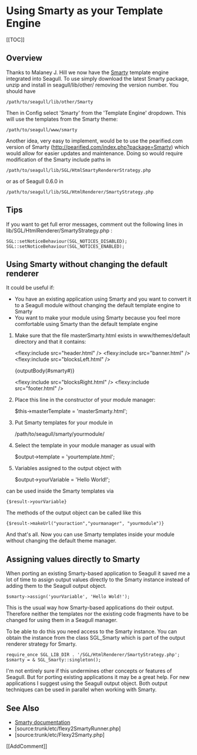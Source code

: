 <!-- Name: Howto/Templates/Smarty -->
<!-- Version: 12 -->
<!-- Last-Modified: 2007/12/02 21:51:35 -->
<!-- Author: demian -->
# Using Smarty as your Template Engine
[[TOC]]

## Overview
Thanks to Malaney J. Hill we now have the [Smarty](http://smarty.php.net/) template engine integrated into Seagull.  To use simply download the latest Smarty package, unzip and install in seagull/lib/other/ removing the version number.  You should have


    /path/to/seagull/lib/other/Smarty

Then in Config select 'Smarty' from the 'Template Engine' dropdown.  This will use the templates from the Smarty theme:

    /path/to/seagull/www/smarty

Another idea, very easy to implement, would be to use the pearified.com version of Smarty (http://pearified.com/index.php?package=Smarty) which would allow for easier updates and maintenance.  Doing so would require modification of the Smarty include paths in 


    /path/to/seagull/lib/SGL/HtmlSmartyRendererStrategy.php

or as of Seagull 0.6.0 in 


    /path/to/seagull/lib/SGL/HtmlRenderer/SmartyStrategy.php

## Tips
If you want to get full error messages, comment out the following lines in lib/SGL/HtmlRenderer/SmartyStrategy.php :


    SGL::setNoticeBehaviour(SGL_NOTICES_DISABLED);
    SGL::setNoticeBehaviour(SGL_NOTICES_ENABLED);


## Using Smarty without changing the default renderer

It could be useful if: 

 * You have an existing application using Smarty and you want to convert it to a Seagull module without changing the default template engine to Smarty
 * You want to make your module using Smarty because you feel more comfortable using Smarty than the default template engine

1. Make sure that the file masterSmarty.html exists in www/themes/default directory and that it contains:


    <flexy:include src="header.html" />
    <flexy:include src="banner.html" />
    <flexy:include src="blocksLeft.html" />
    
    <div id="content">
    {outputBody(#smarty#)}
    </div>
    
    <flexy:include src="blocksRight.html" />
    <flexy:include src="footer.html" />

2. Place this line in the constructor of your module manager:


    $this->masterTemplate     = 'masterSmarty.html';

3. Put Smarty templates for your module in


    /path/to/seagull/smarty/yourmodule/

4. Select the template in your module manager as usual with


    $output->template = 'yourtemplate.html';

5. Variables assigned to the output object with


    $output->yourVariable = 'Hello World!';

can be used inside the Smarty templates via


    {$result->yourVariable}

The methods of the output object can be called like this


    {$result->makeUrl("youraction","yourmanager", "yourmodule")}


And that's all. Now you can use Smarty templates inside your module without changing the default theme manager.

## Assigning values directly to Smarty

When porting an existing Smarty-based application to Seagull it saved me a lot of time to assign output values directly to the Smarty instance instead of adding them to the Seagull output object.


    $smarty->assign('yourVariable', 'Hello Wold!');

This is the usual way how Smarty-based applications do their output. Therefore neither the templates nor the existing code fragments have to be changed for using them in a Seagull manager.

To be able to do this you need access to the Smarty instance. You can obtain the instance from the class SGL_Smarty which is part of the output renderer strategy for Smarty.


    require_once SGL_LIB_DIR . '/SGL/HtmlRenderer/SmartyStrategy.php';
    $smarty = & SGL_Smarty::singleton();

I'm not entirely sure if this undermines other concepts or features of Seagull. But for porting existing applications it may be a great help. For new applications I suggest using the Seagull output object. Both output techniques can be used in parallel when working with Smarty.

## See Also
 * [Smarty documentation](http://smarty.php.net/docs.php)
 * [source:trunk/etc/flexy2SmartyRunner.php]
 * [source:trunk/etc/Flexy2Smarty.php]

[[AddComment]]